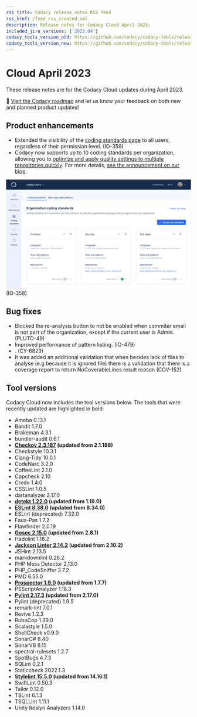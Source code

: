 ```yaml
---
rss_title: Codacy release notes RSS feed
rss_href: /feed_rss_created.xml
description: Release notes for Codacy Cloud April 2023.
included_jira_versions: ['2023.04']
codacy_tools_version_old: https://github.com/codacy/codacy-tools/releases/tag/7.0.9
codacy_tools_version_new: https://github.com/codacy/codacy-tools/releases/tag/7.3.5
---
```


# Cloud April 2023

These release notes are for the Codacy Cloud updates during April 2023.

📢 [Visit the Codacy roadmap](https://roadmap.codacy.com) and <span class="skip-vale">let us know</span> your feedback on both new and planned product updates!

<!--TODO Check these issues manually

Jira issues without release notes

Epics:
-   https://codacy.atlassian.net/browse/PLUTO-520
-   https://codacy.atlassian.net/browse/PLUTO-336
-   https://codacy.atlassian.net/browse/IO-560
-   https://codacy.atlassian.net/browse/IO-492
-   https://codacy.atlassian.net/browse/IO-438
-   https://codacy.atlassian.net/browse/DOCS-511
-   https://codacy.atlassian.net/browse/DOCS-291
-   https://codacy.atlassian.net/browse/COV-277
Bugs and Community Issues:
-   https://codacy.atlassian.net/browse/TS-331
-   https://codacy.atlassian.net/browse/TS-320
-   https://codacy.atlassian.net/browse/TS-310
-   https://codacy.atlassian.net/browse/COV-283

Jira issues with disabled release notes

Epics:
-   https://codacy.atlassian.net/browse/PLUTO-159
-   https://codacy.atlassian.net/browse/IO-362
-   https://codacy.atlassian.net/browse/IO-289
-   https://codacy.atlassian.net/browse/CY-5746
-   https://codacy.atlassian.net/browse/CY-4844
-   https://codacy.atlassian.net/browse/COV-95
Bugs and Community Issues:
-   https://codacy.atlassian.net/browse/TS-343
-   https://codacy.atlassian.net/browse/TS-342
-   https://codacy.atlassian.net/browse/TS-340
-   https://codacy.atlassian.net/browse/TS-335
-   https://codacy.atlassian.net/browse/TS-322
-   https://codacy.atlassian.net/browse/TS-317
-   https://codacy.atlassian.net/browse/TS-316
-   https://codacy.atlassian.net/browse/TS-315
-   https://codacy.atlassian.net/browse/TS-314
-   https://codacy.atlassian.net/browse/TS-300
-   https://codacy.atlassian.net/browse/TS-298
-   https://codacy.atlassian.net/browse/TS-293
-   https://codacy.atlassian.net/browse/TS-235
-   https://codacy.atlassian.net/browse/PLUTO-541
-   https://codacy.atlassian.net/browse/PLUTO-503
-   https://codacy.atlassian.net/browse/IO-577
-   https://codacy.atlassian.net/browse/IO-542
-   https://codacy.atlassian.net/browse/COV-337
-->

## Product enhancements

-   Extended the visibility of the [coding standards page](../../organizations/using-a-coding-standard.md) to all users, regardless of their permission level. (IO-359)
-   Codacy now supports up to 10 coding standards per organization, allowing you to [optimize and apply quality settings to multiple repositories <span class="skip-vale">quickly</span>](http://docs.codacy.com/organizations/using-a-coding-standard/). For more details, [see the announcement on our blog](https://blog.codacy.com/organization-coding-standards-just-got-better/).

![Multiple coding standards](../images/io-358.png) (IO-358)

## Bug fixes

-   Blocked the re-analysis button to not be enabled when commiter email is not part of the organization, except if the current user is Admin. (PLUTO-49)
-   Improved performance of pattern listing. (IO-479)
-   . (CY-6823)
-   It was added an additional validation that when besides lack of files to analyse (e.g because it is ignored file) there is a validation that there is a coverage report to return NoCoverableLines result reason (COV-152)

## Tool versions

Codacy Cloud now includes the tool versions below. The tools that were recently updated are highlighted in bold:

-   Ameba 0.13.1
-   Bandit 1.7.0
-   Brakeman 4.3.1
-   bundler-audit 0.6.1
-   **[Checkov 2.3.187](https://github.com/bridgecrewio/checkov/releases/tag/2.3.187) (updated from 2.1.188)**
-   Checkstyle 10.3.1
-   Clang-Tidy 10.0.1
-   CodeNarc 3.2.0
-   CoffeeLint 2.1.0
-   Cppcheck 2.10
-   Credo 1.4.0
-   CSSLint 1.0.5
-   dartanalyzer 2.17.0
-   **[detekt 1.22.0](https://github.com/detekt/detekt/releases/tag/v1.22.0) (updated from 1.19.0)**
-   **[ESLint 8.38.0](https://github.com/eslint/eslint/releases/tag/v8.38.0) (updated from 8.34.0)**
-   ESLint (deprecated) 7.32.0
-   Faux-Pas 1.7.2
-   Flawfinder 2.0.19
-   **[Gosec 2.15.0](https://github.com/securego/gosec/releases/tag/v2.15.0) (updated from 2.8.1)**
-   Hadolint 1.18.2
-   **[Jackson Linter 2.14.2](https://github.com/FasterXML/jackson/wiki/Jackson-Release-2.14.2) (updated from 2.10.2)**
-   JSHint 2.13.5
-   markdownlint 0.26.2
-   PHP Mess Detector 2.13.0
-   PHP_CodeSniffer 3.7.2
-   PMD 6.55.0
-   **[Prospector 1.9.0](https://github.com/PyCQA/prospector/releases/tag/1.9.0) (updated from 1.7.7)**
-   PSScriptAnalyzer 1.18.3
-   **[Pylint 2.17.3](https://github.com/PyCQA/pylint/releases/tag/v2.17.3) (updated from 2.17.0)**
-   Pylint (deprecated) 1.9.5
-   remark-lint 7.0.1
-   Revive 1.2.3
-   RuboCop 1.39.0
-   Scalastyle 1.5.0
-   ShellCheck v0.9.0
-   SonarC# 8.40
-   SonarVB 8.15
-   spectral-rulesets 1.2.7
-   SpotBugs 4.7.3
-   SQLint 0.2.1
-   Staticcheck 2022.1.3
-   **[Stylelint 15.5.0](https://github.com/stylelint/stylelint/releases/tag/15.5.0) (updated from 14.16.1)**
-   SwiftLint 0.50.3
-   Tailor 0.12.0
-   TSLint 6.1.3
-   TSQLLint 1.11.1
-   Unity Roslyn Analyzers 1.14.0

